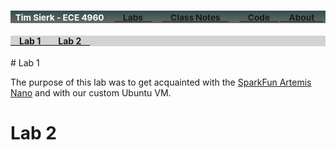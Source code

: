 <h3 style="color:White;background-image:linear-gradient(DarkSlateGray,DimGray)">&nbsp; <small>Tim Sierk - ECE 4960&emsp;
<a href="./labs.md">&emsp;Labs&emsp;</a>&emsp;
<a href="https://github.com/kreismit/ECE4960/tree/master/Notes">&emsp;Class Notes&emsp;</a>&emsp;
<a href="https://github.com/kreismit/ECE4960/tree/master/">&emsp;Code&emsp;</a>
<a href="./index.md">&emsp;About&emsp;</a></small>
</h3>
<h4 style="background-color:LightGray"><a href="#Lab 1">&emsp;Lab 1&emsp;</a><a href="#Lab 2">&emsp;Lab 2&emsp;</a></h4>
# Lab 1

The purpose of this lab was to get acquainted with the [SparkFun Artemis Nano](https://www.sparkfun.com/products/15443) and with our custom Ubuntu VM.

# Lab 2